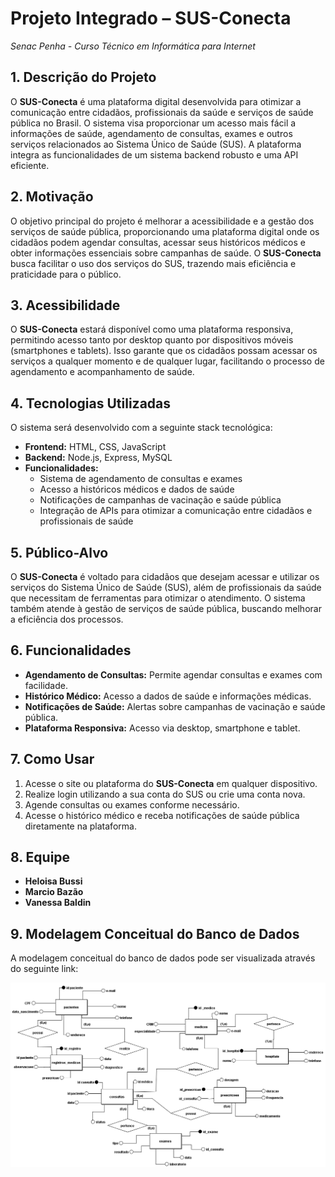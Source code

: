 # Projeto Integrado – **SUS-Conecta**
*Senac Penha - Curso Técnico em Informática para Internet*

## 1. Descrição do Projeto

O **SUS-Conecta** é uma plataforma digital desenvolvida para otimizar a comunicação entre cidadãos, profissionais da saúde e serviços de saúde pública no Brasil. O sistema visa proporcionar um acesso mais fácil a informações de saúde, agendamento de consultas, exames e outros serviços relacionados ao Sistema Único de Saúde (SUS). A plataforma integra as funcionalidades de um sistema backend robusto e uma API eficiente.

## 2. Motivação

O objetivo principal do projeto é melhorar a acessibilidade e a gestão dos serviços de saúde pública, proporcionando uma plataforma digital onde os cidadãos podem agendar consultas, acessar seus históricos médicos e obter informações essenciais sobre campanhas de saúde. O **SUS-Conecta** busca facilitar o uso dos serviços do SUS, trazendo mais eficiência e praticidade para o público.

## 3. Acessibilidade

O **SUS-Conecta** estará disponível como uma plataforma responsiva, permitindo acesso tanto por desktop quanto por dispositivos móveis (smartphones e tablets). Isso garante que os cidadãos possam acessar os serviços a qualquer momento e de qualquer lugar, facilitando o processo de agendamento e acompanhamento de saúde.

## 4. Tecnologias Utilizadas

O sistema será desenvolvido com a seguinte stack tecnológica:

- **Frontend:** HTML, CSS, JavaScript
- **Backend:** Node.js, Express, MySQL
- **Funcionalidades:**
  - Sistema de agendamento de consultas e exames
  - Acesso a históricos médicos e dados de saúde
  - Notificações de campanhas de vacinação e saúde pública
  - Integração de APIs para otimizar a comunicação entre cidadãos e profissionais de saúde

## 5. Público-Alvo

O **SUS-Conecta** é voltado para cidadãos que desejam acessar e utilizar os serviços do Sistema Único de Saúde (SUS), além de profissionais da saúde que necessitam de ferramentas para otimizar o atendimento. O sistema também atende à gestão de serviços de saúde pública, buscando melhorar a eficiência dos processos.

## 6. Funcionalidades

- **Agendamento de Consultas:** Permite agendar consultas e exames com facilidade.
- **Histórico Médico:** Acesso a dados de saúde e informações médicas.
- **Notificações de Saúde:** Alertas sobre campanhas de vacinação e saúde pública.
- **Plataforma Responsiva:** Acesso via desktop, smartphone e tablet.

## 7. Como Usar

1. Acesse o site ou plataforma do **SUS-Conecta** em qualquer dispositivo.
2. Realize login utilizando a sua conta do SUS ou crie uma conta nova.
3. Agende consultas ou exames conforme necessário.
4. Acesse o histórico médico e receba notificações de saúde pública diretamente na plataforma.

## 8. Equipe

- **Heloisa Bussi**
- **Marcio Bazão**
- **Vanessa Baldin**

## 9. Modelagem Conceitual do Banco de Dados

A modelagem conceitual do banco de dados pode ser visualizada através do seguinte link:

![Modelagem Conceitual do Banco de Dados](/modelagem_conceitual/PI-modelo-conceitua2l%201..png)


